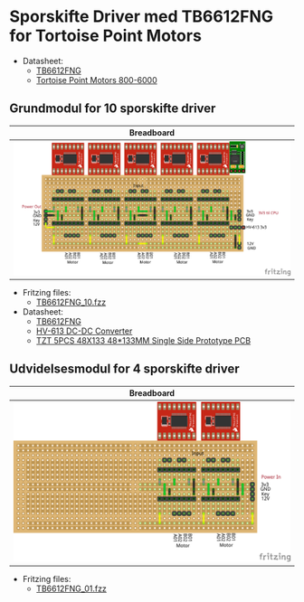 # Sporskifte Driver med TB6612FNG for Tortoise Point Motors

* Datasheet:
  * [TB6612FNG](https://www.sparkfun.com/datasheets/Robotics/TB6612FNG.pdf)
  * [Tortoise Point Motors 800-6000](https://www.coastaldcc.co.uk/products/circuitron/tortoise-point-motors)


## Grundmodul for 10 sporskifte driver

|Breadboard|
|:---:|
|![Breadboard](./TB6612FNG_10_bb.png)|

* Fritzing files:
  * [TB6612FNG_10.fzz](./TB6612FNG_10.fzz)
* Datasheet:
  * [TB6612FNG](https://www.sparkfun.com/datasheets/Robotics/TB6612FNG.pdf)
  * [HV-613 DC-DC Converter](https://www.sigmaelectronica.net/producto/hw-613/)
  * [TZT 5PCS 48X133 48*133MM Single Side Prototype PCB](https://vi.aliexpress.com/item/1005002879273095.html?spm=a2g0o.order_list.order_list_main.71.757379d2XB2eEV&gatewayAdapt=glo2vnm)

## Udvidelsesmodul for 4 sporskifte driver

|Breadboard|
|:---:|
|![Breadboard](./TB6612FNG_04_bb.png)|

* Fritzing files:
  * [TB6612FNG_01.fzz](./TB6612FNG_04.fzz)
